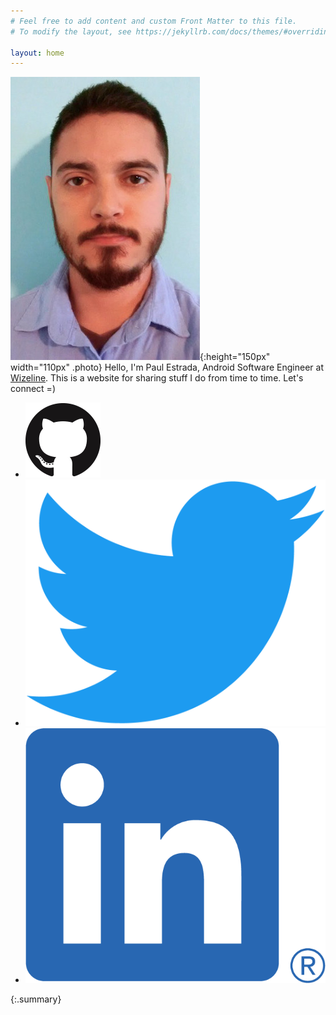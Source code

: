 ```yaml
---
# Feel free to add content and custom Front Matter to this file.
# To modify the layout, see https://jekyllrb.com/docs/themes/#overriding-theme-defaults

layout: home
---
```


![paul estrada](/assets/images/paul-photo.jpg){:height="150px" width="110px" .photo}
Hello, I'm Paul Estrada, Android Software Engineer at [Wizeline](https://www.wizeline.com/). This is a website for sharing stuff I do from time to time.
Let's connect =)

<ul class="social-media-list">
    <li>
        <a href="https://github.com/pestrada">
            <img class="social-icon" src="/assets/images/github.png">
        </a>
    </li>
    <li>
        <a href="https://www.twitter.com/paulestm">
            <img class="social-icon" src="/assets/images/twitter.png">
        </a>
    </li>
    <li>
        <a href="https://www.linkedin.com/in/paulestm">
            <img class="social-icon" src="/assets/images/linkedin.png">
        </a>
    </li>
</ul>
{:.summary}
